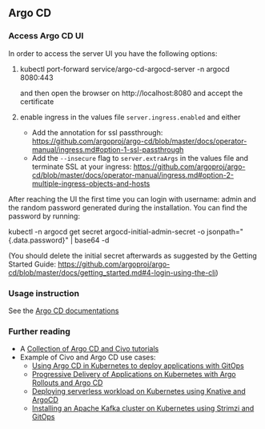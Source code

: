 ## Argo CD

### Access Argo CD UI

In order to access the server UI you have the following options:

1. kubectl port-forward service/argo-cd-argocd-server -n argocd 8080:443

   and then open the browser on http://localhost:8080 and accept the certificate

2. enable ingress in the values file `server.ingress.enabled` and either
    - Add the annotation for ssl passthrough: https://github.com/argoproj/argo-cd/blob/master/docs/operator-manual/ingress.md#option-1-ssl-passthrough
    - Add the `--insecure` flag to `server.extraArgs` in the values file and terminate SSL at your ingress: https://github.com/argoproj/argo-cd/blob/master/docs/operator-manual/ingress.md#option-2-multiple-ingress-objects-and-hosts


After reaching the UI the first time you can login with username: admin and the random password generated during the installation. You can find the password by running:

kubectl -n argocd get secret argocd-initial-admin-secret -o jsonpath="{.data.password}" | base64 -d

(You should delete the initial secret afterwards as suggested by the Getting Started Guide: https://github.com/argoproj/argo-cd/blob/master/docs/getting_started.md#4-login-using-the-cli)

### Usage instruction

See the [Argo CD documentations](https://argoproj.github.io/argo-cd/)

### Further reading 

* A [Collection of Argo CD and Civo tutorials](https://www.civo.com/learn/categories/argo-cd)
* Example of Civo and Argo CD use cases:
   * [Using Argo CD in Kubernetes to deploy applications with GitOps](https://www.civo.com/learn/install-argo-cd-in-k3s-civo-cloud-for-deploy-applications)
   * [Progressive Delivery of Applications on Kubernetes with Argo Rollouts and Argo CD](https://www.civo.com/learn/progressive-delivery-of-applications)
   * [Deploying serverless workload on Kubernetes using Knative and ArgoCD](https://www.civo.com/learn/deploying-knative-serverless-argocd)
   * [Installing an Apache Kafka cluster on Kubernetes using Strimzi and GitOps](https://www.civo.com/learn/installing-an-apache-kafka-cluster-on-kubernetes-using-strimzi-and-gitops)

